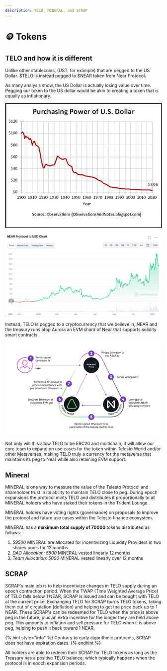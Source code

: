 ```yaml
---
description: TELO, MINERAL, and SCRAP
---
```


# 🪙 Tokens

## &#x20;TELO and how it is different

Unlike other stablecoins, (UST, for example) that are pegged to the US Dollar. $TELO is instead pegged to $NEAR token from Near Protocol.&#x20;

As many analysis show, the US Dollar is actually losing value over time. Pegging our token to the US dollar would be akin to creating a token that is equally as inflationary.

![](<../.gitbook/assets/image (1) (1).png>)

![](<../.gitbook/assets/image (5) (1).png>)

Instead, TELO is pegged to a cryptocurrency that we believe in, NEAR and the treasury runs atop Aurora an EVM shard of Near that supports solidity smart contracts.

![](<../.gitbook/assets/image (3).png>)

Not only will this allow TELO to be ERC20 and multichain, it will allow our core team to expand on use cases for the token within Telesto World and/or other Metaverses, making TELO truly a currency for the metaverse that maintains its peg to Near while also retaining EVM support.



## Mineral



MINERAL is one way to measure the value of the Telesto Protocol and shareholder trust in its ability to maintain TELO close to peg. During epoch expansions the protocol mints TELO and distributes it proportionally to all MINERAL holders who have staked their tokens in the Trident Lounge.

MINERAL holders have voting rights (governance) on proposals to improve the protocol and future use cases within the Telesto finance ecosystem.

MINERAL has a **maximum total supply of 70000** tokens distributed as follows:

1. _59500_ MINERAL are allocated for incentivizing Liquidity Providers in two shares pools for 12 months
2. _DAO Allocation: 5500_ MINERAL vested linearly 12 months
3. _Team Allocation: 5000_ MINERAL vested linearly over 12 months

## SCRAP

SCRAP's main job is to help incentivize changes in TELO supply during an epoch contraction period. When the TWAP (Time Weighted Average Price) of TELO falls below 1 NEAR,  SCRAP is issued and can be bought with TELO at the current price. Exchanging TELO for SCRAP burns TELO tokens, taking them out of circulation (deflation) and helping to get the price back up to 1 NEAR. These SCRAP's can be redeemed for TELO when the price is above peg in the future, plus an extra incentive for the longer they are held above peg. This amounts to inflation and sell pressure for TELO when it is above peg, helping to push it back toward 1 NEAR.

{% hint style="info" %}
Contrary to early algorithmic protocols, SCRAP does not have expiration dates.&#x20;
{% endhint %}

All holders are able to redeem their SCRAP for TELO tokens as long as the Treasury has a positive TELO balance, which typically happens when the protocol is in epoch expansion periods.
